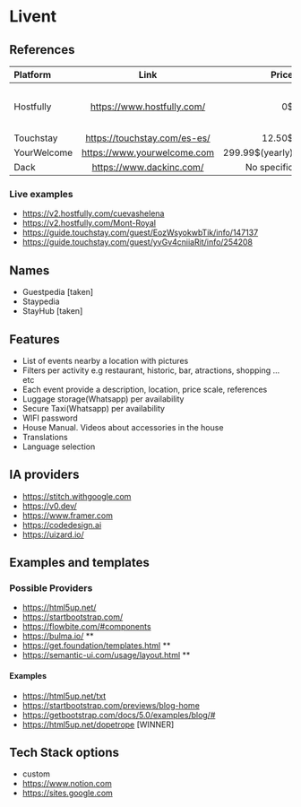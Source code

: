 # Livent

## References

| Platform          | Link                           | Price            |      Notes        |
| :---------------- | :----:                         | ----:            | :---------------- |
| Hostfully         | <https://www.hostfully.com/>   | 0$               | 0$ One free guidebook. Paid 9.99$ Check <https://www.hostfully.com/pricing/digital-guidebooks/#plan-compare>   |
| Touchstay         | <https://touchstay.com/es-es/> | 12.50$           | Annual discount |
| YourWelcome       | <https://www.yourwelcome.com>  | 299.99$(yearly)  | Free tablet     |
| Dack       | <https://www.dackinc.com/>  | No specific| -     |

### Live examples

- <https://v2.hostfully.com/cuevashelena>
- <https://v2.hostfully.com/Mont-Royal>
- <https://guide.touchstay.com/guest/EozWsyokwbTik/info/147137>
- <https://guide.touchstay.com/guest/yvGv4cniiaRit/info/254208>

## Names

- Guestpedia [taken]
- Staypedia
- StayHub [taken]

## Features

- List of events nearby a location with pictures
- Filters per activity e.g restaurant, historic, bar, atractions, shopping ... etc
- Each event provide a description, location, price scale, references
- Luggage storage(Whatsapp) per availability
- Secure Taxi(Whatsapp) per availability
- WIFI password
- House Manual. Videos about accessories in the house
- Translations
- Language selection

## IA providers

- <https://stitch.withgoogle.com>
- <https://v0.dev/>
- <https://www.framer.com>
- <https://codedesign.ai>
- <https://uizard.io/>

## Examples and templates

### Possible Providers

- <https://html5up.net/>
- <https://startbootstrap.com/>
- <https://flowbite.com/#components>
- <https://bulma.io/> **
- <https://get.foundation/templates.html> **
- <https://semantic-ui.com/usage/layout.html> **

#### Examples

- <https://html5up.net/txt>
- <https://startbootstrap.com/previews/blog-home>
- <https://getbootstrap.com/docs/5.0/examples/blog/#>
- <https://html5up.net/dopetrope> [WINNER]

## Tech Stack options

- custom
- <https://www.notion.com>
- <https://sites.google.com>
